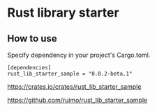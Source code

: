 # Rust library starter

## How to use

Specify dependency in your project's Cargo.toml.

<!-- replace start -->
    [dependencies]
    rust_lib_starter_sample = "0.0.2-beta.1"
<!-- replace end -->

https://crates.io/crates/rust_lib_starter_sample

https://github.com/ruimo/rust_lib_starter_sample
